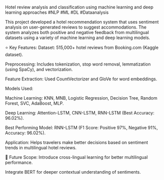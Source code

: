 Hotel review analysis and classification using machine learning and deep learning approaches
#NLP #ML #DL #Dataanalysis





This project developed a hotel recommendation system that uses sentiment analysis on user-generated reviews to suggest accommodations. The system analyzes both positive and negative feedback from multilingual datasets using a variety of machine learning and deep learning models.

⭐ Key Features:
Dataset: 515,000+ hotel reviews from Booking.com (Kaggle dataset).

Preprocessing: Includes tokenization, stop word removal, lemmatization (using SpaCy), and vectorization.

Feature Extraction: Used CountVectorizer and GloVe for word embeddings.

Models Used:

Machine Learning: KNN, MNB, Logistic Regression, Decision Tree, Random Forest, SVC, AdaBoost, MLP.

Deep Learning: Attention-LSTM, CNN-LSTM, RNN-LSTM (Best Accuracy: 96.02%).

Best Performing Model: RNN-LSTM (F1 Score: Positive 97%, Negative 91%, Accuracy: 96.02%).

Application: Helps travelers make better decisions based on sentiment trends in multilingual hotel reviews.

🚀 Future Scope:
Introduce cross-lingual learning for better multilingual performance.

Integrate BERT for deeper contextual understanding of sentiments.

